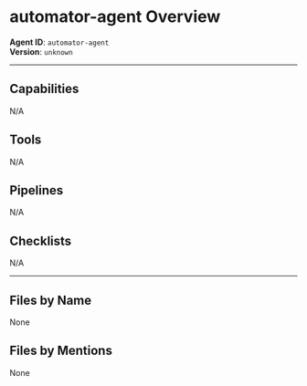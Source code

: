 # automator-agent Overview

**Agent ID**: `automator-agent`  
**Version**: `unknown`

---

## Capabilities
N/A

## Tools
N/A

## Pipelines
N/A

## Checklists
N/A

---

## Files by Name
None

## Files by Mentions
None
